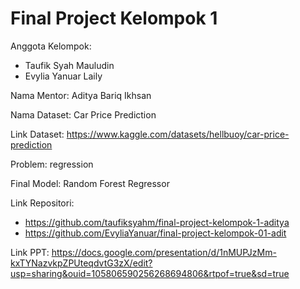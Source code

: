 # Final Project Kelompok 1
Anggota Kelompok:
- Taufik Syah Mauludin 
- Evylia Yanuar Laily 

Nama Mentor: Aditya Bariq Ikhsan 

Nama Dataset: Car Price Prediction

Link Dataset: https://www.kaggle.com/datasets/hellbuoy/car-price-prediction

Problem: regression

Final Model: Random Forest Regressor

Link Repositori:
- https://github.com/taufiksyahm/final-project-kelompok-1-aditya
- https://github.com/EvyliaYanuar/final-project-kelompok-01-adit

Link PPT: https://docs.google.com/presentation/d/1nMUPJzMm-kxTYNazvkpZPUteqdvtG3zX/edit?usp=sharing&ouid=105806590256268694806&rtpof=true&sd=true
